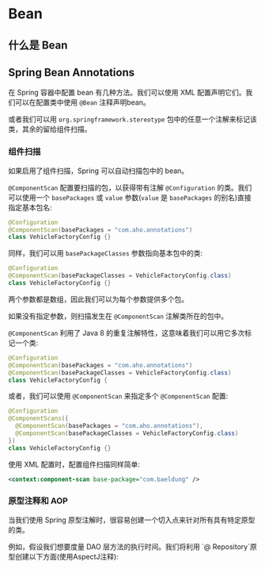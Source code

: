 # Bean

## 什么是 Bean

## Spring Bean Annotations

在 Spring 容器中配置 bean 有几种方法。我们可以使用 XML 配置声明它们。我们可以在配置类中使用 `@Bean` 注释声明bean。

或者我们可以用 `org.springframework.stereotype`  包中的任意一个注解来标记该类，其余的留给组件扫描。

### 组件扫描

如果启用了组件扫描，Spring 可以自动扫描包中的 bean。

`@ComponentScan` 配置要扫描的包，以获得带有注解 `@Configuration` 的类。我们可以使用一个 `basePackages` 或 `value` 参数\(`value` 是 `basePackages` 的别名\)直接指定基本包名:

```java
@Configuration
@ComponentScan(basePackages = "com.aho.annotations")
class VehicleFactoryConfig {}
```

同样，我们可以用 `basePackageClasses`  参数指向基本包中的类:

```java
@Configuration
@ComponentScan(basePackageClasses = VehicleFactoryConfig.class)
class VehicleFactoryConfig {}
```

两个参数都是数组，因此我们可以为每个参数提供多个包。

如果没有指定参数，则扫描发生在 `@ComponentScan` 注解类所在的包中。

`@ComponentScan` 利用了 Java 8 的重复注解特性，这意味着我们可以用它多次标记一个类:

```java
@Configuration
@ComponentScan(basePackages = "com.aho.annotations")
@ComponentScan(basePackageClasses = VehicleFactoryConfig.class)
class VehicleFactoryConfig {
```

或者，我们可以使用 `@ComponentScan` 来指定多个 `@ComponentScan` 配置:

```java
@Configuration
@ComponentScans({ 
  @ComponentScan(basePackages = "com.aho.annotations"), 
  @ComponentScan(basePackageClasses = VehicleFactoryConfig.class)
})
class VehicleFactoryConfig {}
```

使用 XML 配置时，配置组件扫描同样简单:

```xml
<context:component-scan base-package="com.baeldung" />
```

### 原型注释和 AOP

当我们使用 Spring 原型注解时，很容易创建一个切入点来针对所有具有特定原型的类。

例如，假设我们想要度量 DAO 层方法的执行时间。我们将利用 \`@ Repository\`原型创建以下方面\(使用AspectJ注释\):

